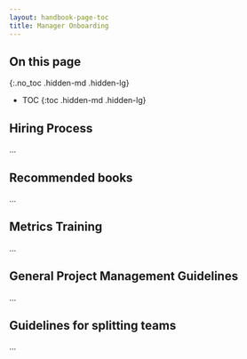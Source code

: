 ```yaml
---
layout: handbook-page-toc
title: Manager Onboarding
---
```


## On this page
{:.no_toc .hidden-md .hidden-lg}

- TOC
{:toc .hidden-md .hidden-lg}

## Hiring Process

...

## Recommended books

...

## Metrics Training

...

## General Project Management Guidelines

...

## Guidelines for splitting teams

...
